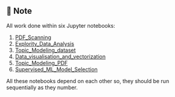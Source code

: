 ## 🚧 Note
All work done within six Jupyter notebooks:

  1. [PDF_Scanning]()<br/>
  2. [Explority_Data_Analysis]()<br/>
  3. [Topic_Modeling_dataset]()<br/>
  4. [Data_visualisation_and_vectorization](Data_visualisation_and_vectorization.ipynb)
  5. [Topic_Modeling_PDF]()
  6. [Supervised_ML_Model_Selection]()

All these notebooks depend on each other so, they should be run sequentially as they number.
